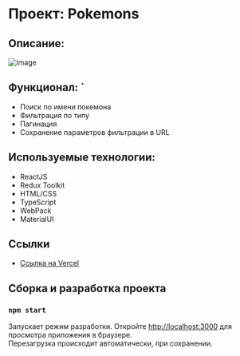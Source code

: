 # Проект: Pokemons 

## Описание: 

![image](https://firebasestorage.googleapis.com/v0/b/task-manager-f1d8b.appspot.com/o/282c11fc-87dd-f4a6-8c27-7ac409300c93?alt=media&token=7909c756-d8ed-406b-8bc5-9043c49d401f)

## Функционал: `

* Поиск по имени покемона
* Фильтрация по типу
* Пагинация
* Сохранение параметров фильтрации в URL

## Используемые технологии: 

* ReactJS
* Redux Toolkit
* HTML/CSS
* TypeScript
* WebPack
* MaterialUI


## Ссылки

* [Ссылка на Vercel]()

## Сборка и разработка проекта

### `npm start`

Запускает режим разработки.
Откройте [http://localhost:3000](http://localhost:3000) для просмотра приложения в браузере.\
Перезагрузка происходит автоматически, при сохранении.
